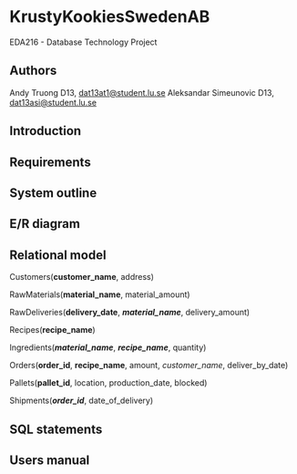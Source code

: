 # KrustyKookiesSwedenAB
EDA216 - Database Technology Project

## Authors
Andy Truong D13, dat13at1@student.lu.se
Aleksandar Simeunovic D13, dat13asi@student.lu.se

## Introduction

## Requirements

## System outline

## E/R diagram

## Relational model
Customers(<strong>customer_name</strong>, address)

RawMaterials(<strong>material_name</strong>, material_amount)

RawDeliveries(<strong>delivery_date</strong>, <strong><em>material_name</em></strong>, delivery_amount)

Recipes(<strong>recipe_name</strong>)

Ingredients(<strong><em>material_name</em></strong>, <strong><em>recipe_name</em></strong>, quantity)

Orders(<strong>order_id</strong>, <strong>recipe_name</strong>, amount, <em>customer_name</em>, deliver_by_date)

Pallets(<strong>pallet_id</strong>, location, production_date, blocked)

Shipments(<strong><em>order_id</em></strong>, date_of_delivery)

## SQL statements

## Users manual
